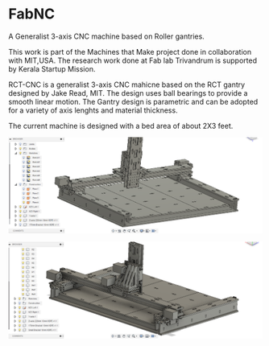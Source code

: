 # FabNC
A Generalist 3-axis CNC machine based on Roller gantries.

This work is part of the Machines that Make project done in collaboration with MIT,USA. The research work done at Fab lab Trivandrum is supported by Kerala Startup Mission.

RCT-CNC is a generalist 3-axis CNC mahicne based on the RCT gantry designed by Jake Read, MIT. The design uses ball bearings to provide a smooth linear motion. The Gantry design is parametric and can be adopted for a variety of axis lenghts and material thickness.

The current machine is designed with a bed area of about 2X3 feet.

![FabNC](Images/CAD/25.png)

![FabNC](Images/CAD/27.png)

